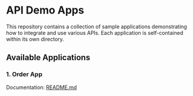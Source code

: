 # API Demo Apps

This repository contains a collection of sample applications demonstrating how to integrate and use various APIs. Each application is self-contained within its own directory.

## Available Applications

### 1. Order  App
Documentation: [README.md](src/Order/README.md)